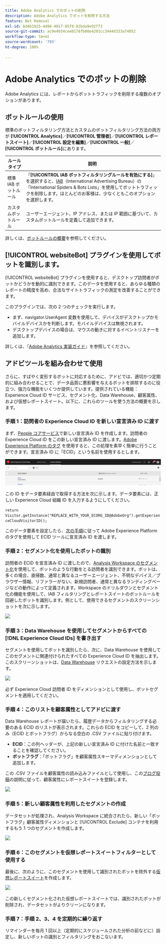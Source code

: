 ```yaml
---
title: Adobe Analytics でのボットの削除
description: Adobe Analytics でボットを削除する方法
feature: Bot Removal
exl-id: 6d4b1925-4496-4017-85f8-82bda9e92ff3
source-git-commit: ac9e4934cee0178fb00e4201cc3444d333a74052
workflow-type: tm+mt
source-wordcount: '793'
ht-degree: 100%

---
```


# Adobe Analytics でのボットの削除

Adobe Analytics には、レポートからボットトラフィックを削除する複数のオプションがあります。

## ボットルールの使用

標準のボットフィルタリング方法とカスタムのボットフィルタリング方法の両方が **[!UICONTROL Analytics]**／**[!UICONTROL 管理者]**／**[!UICONTROL レポートスイート]**／**[!UICONTROL 設定を編集]**／**[!UICONTROL 一般]**／**[!UICONTROL ボットルール]**&#x200B;にあります。

| ルールタイプ | 説明 |
|--- |--- |
| 標準 IAB ボットルール | 「**[!UICONTROL IAB ボットフィルタリングルールを有効にする]**」を選択すると、[IAB](https://www.iab.com/)（International Advertising Bureau）の「International Spiders &amp; Bots Lists」を使用してボットトラフィックを削除します。ほとんどのお客様は、少なくともこのオプションを選択します。 |
| カスタムボットルール | ユーザーエージェント、IP アドレス、または IP 範囲に基づいて、カスタムボットルールを定義して追加できます。 |

詳しくは、[ボットルールの概要](/help/admin/admin/bot-removal/bot-rules.md)を参照してください。

## [!UICONTROL websiteBot] プラグインを使用してボットを識別します。

[!UICONTROL websiteBot] プラグインを使用すると、デスクトップ訪問者がボットかどうかを動的に識別できます。このデータを使用すると、あらゆる種類のレポートの精度を高め、合法なサイトトラフィックの測定を改善することができます。

このプラグインでは、次の 2 つのチェックを実行します。

* まず、navigator.UserAgent 変数を使用して、デバイスがデスクトップかモバイルデバイスかを判断します。モバイルデバイスは無視されます。
* デスクトップデバイスの場合は、マウスの動きに対するイベントリスナーを追加します。

詳しくは、『[Adobe Analytics 実装ガイド](https://experienceleague.adobe.com/docs/analytics/implementation/vars/plugins/websitebot.html?lang=ja)』を参照してください。

## アドビツールを組み合わせて使用

さらに、すばやく変形するボットに対応するために、アドビでは、適切かつ定期的に組み合わせることで、データ品質に悪影響を与えるボットを排除するのに役立つ、強力な機能をいくつか提供しています。提供されている機能：Experience Cloud ID サービス、セグメント化、Data Warehouse、顧客属性、および仮想レポートスイート。以下に、これらのツールを使う方法の概要を示します。

### 手順 1：訪問者の Experience Cloud ID を新しい宣言済み ID に渡す

まず、[People コアサービス](https://experienceleague.adobe.com/docs/core-services/interface/audiences/audience-library.html?lang=ja)で新しい宣言済み ID を作成します。訪問者の Experience Cloud ID をこの新しい宣言済み ID に渡します。[Adobe Experience Platform のタグ](https://experienceleague.adobe.com/docs/experience-platform/tags/extensions/adobe/id-service/overview.html?lang=ja) を使用すると、この処理を素早く簡単に行うことができます。宣言済み ID に「ECID」という名前を使用するとします。

![](assets/bot-cust-attr-setup.png)

この ID をデータ要素経由で取得する方法を次に示します。データ要素には、正しい Experience Cloud 組織 ID を入力するようにしてください。

```return Visitor.getInstance("REPLACE_WITH_YOUR_ECORG_ID@AdobeOrg").getExperienceCloudVisitorID();```

このデータ要素を設定したら、[次の手順](https://experienceleague.adobe.com/docs/experience-platform/tags/extensions/adobe/id-service/overview.html)に従って Adobe Experience Platform のタグを使用して ECID ツールに宣言済み ID を渡します。

### 手順 2：セグメント化を使用したボットの識別

訪問者の ECID を宣言済み ID に渡したので、[Analysis Workspace のセグメント化](https://experienceleague.adobe.com/docs/analytics/analyze/analysis-workspace/components/segments/t-freeform-project-segment.html?lang=ja)を使用して、ボットのような行動をとる訪問者を識別できます。ボットは、多くの場合、直帰数、通常と異なるユーザーエージェント、不明なデバイス／ブラウザー情報、リファラーがない、新規訪問者、通常と異なるランディングページなどの動作によって定義されます。Workspace のドリルダウンとセグメント化の機能を使用して、IAB フィルタリングとレポートスイートのボットルールを回避したボットを識別します。例として、使用できるセグメントのスクリーンショットを次に示します。

![](assets/bot-filter-seg1.png)

### 手順 3：Data Warehouse を使用してセグメントからすべての [!DNL Experience Cloud IDs] を書き出す

セグメントを使用してボットを識別したら、次に、Data Warehouse を使用してこのセグメントに関連付けられたすべての Experience Cloud ID を抽出します。このスクリーンショットは、[Data Warehouse](/help/export/data-warehouse/data-warehouse.md) リクエストの設定方法を示します。

![](assets/bot-dwh-3.png)

必ず Experience Cloud 訪問者 ID をディメンションとして使用し、ボットセグメントを適用してください。

### 手順 4：このリストを顧客属性としてアドビに渡す

Data Warehouse レポートが届いたら、履歴データからフィルタリングする必要のある ECID のリストが表示されます。これらの ECID をコピーして、2 列のみ（ECID とボットフラグ）からなる空白の .CSV ファイルに貼り付けます。

* **ECID**：この列ヘッダーが、上記の新しい宣言済み ID に付けた名前と一致することを確認してください。
* **ボットフラグ**：「ボットフラグ」を顧客属性スキーマディメンションとして追加します。

この .CSV ファイルを顧客属性の読み込みファイルとして使用し、この[ブログ投稿](https://theblog.adobe.com/link-digital-behavior-customers)の説明に従って、顧客属性にレポートスイートを登録します。

![](assets/bot-csv-4.png)

### 手順 5：新しい顧客属性を利用したセグメントの作成

データセットが処理され、Analysis Workspace に統合されたら、新しい「ボットフラグ」顧客属性ディメンションと [!UICONTROL Exclude] コンテナを利用するもう 1 つのセグメントを作成します。

![](assets/bot-filter-seg2.png)

### 手順 6：このセグメントを仮想レポートスイートフィルターとして使用する

最後に、次のように、このセグメントを使用して識別されたボットを除外する[仮想レポートスイート](/help/components/vrs/vrs-about.md)を作成します。

![](assets/bot-vrs.png)

この新しくセグメント化された仮想レポートスイートでは、識別されたボットが削除され、データセットがよりクリーンになります。

### 手順 7：手順 2、3、4 を定期的に繰り返す

リマインダーを毎月 1 回以上（定期的にスケジュールされた分析の前などに）設定し、新しいボットの識別とフィルタリングをおこないます。
